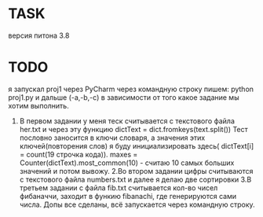 # TASK
версия питона 3.8

# TODO


я запускал proj1 через PyCharm
через командную строку пишем: python proj1.py и дальше (-a,-b,-c) в зависимости от того какое задание мы хотим выполнить.
1. В первом задании у меня теск считывается с текстового файла her.txt и через эту функцию dictText = dict.fromkeys(text.split())
Тест пословно заносится в ключи словаря, а значения этих ключей(повторения слов) я буду инициализировать здесь( dictText[i] = count(19 строчка кода)).
maxes = Counter(dictText).most_common(10) - считаю 10 самых больших значений и потом вывожу.
2.Во втором задании цифры считываются с текстового файла numbers.txt и далее я делаю две сортировки
3.В третьем задании с файла fib.txt считывается кол-во чисел фибаначчи, заходит в функию fibanachi, где генерируются сами числа.
Допы все сделаны, всё запускается через командную строку.
